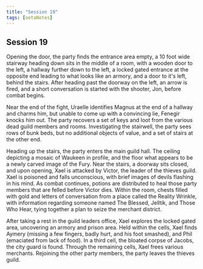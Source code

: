 ```yaml
---
title: "Session 19"
tags: [ootaNotes]
---
```

## Session 19
Opening the door, the party finds the entrance area empty, a 10 foot wide stairway heading down sits in the middle of a room, with a wooden door to the left, a hallway further down to the left, a locked gated entrance at the opposite end leading to what looks like an armory, and a door to it's left, behind the stairs. After heading past the doorway on the left, an arrow is fired, and a short conversation is started with the shooter, Jon, before combat begins.

Near the end of the fight, Uraelle identifies Magnus at the end of a hallway and charms him, but unable to come up with a convincing lie, Fenegir knocks him out. The party recovers a set of keys and loot from the various dead guild members and rooms. Investigating the stairwell, the party sees rows of bunk beds, but no additional objects of value, and a set of stairs at the other end.

Heading up the stairs, the party enters the main guild hall. The ceiling depicting a mosaic of Waukeen in profile, and the floor what appears to be a newly carved image of the Fury. Near the stairs, a doorway sits closed, and upon opening, Xael is attacked by Victor, the leader of the thieves guild. Xael is poisoned and falls unconscious, with brief images of devils flashing in his mind. As combat continues, potions are distributed to heal those party members that are felled before Victor dies. Within the room, chests filled with gold and letters of conversation from a place called the Reality Wrinkle, with information regarding someone named The Blessed, Jelltik, and Those Who Hear, tying together a plan to seize the merchant district.

After taking a rest in the guild leaders office, Xael explores the locked gated area, uncovering an armory and prison area. Held within the cells, Xael finds Aymery (missing a few fingers, badly hurt, and his foot smashed), and Phil (emaciated from lack of food). In a third cell, the bloated corpse of Jacobs, the city guard is found. Through the remaining cells, Xael frees various merchants. Rejoining the other party members, the party leaves the thieves guild. 